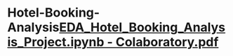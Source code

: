 # Hotel-Booking-Analysis[EDA_Hotel_Booking_Analysis_Project.ipynb - Colaboratory.pdf](https://github.com/Shreeyash2312/Hotel-Booking-Analysis/files/11926383/EDA_Hotel_Booking_Analysis_Project.ipynb.-.Colaboratory.pdf)
